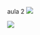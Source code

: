 aula 2
![](
https://media.giphy.com/media/v1.Y2lkPTc5MGI3NjExbGY4Z3ZramtrcnNkcnZxZXptczkzZHhjeGo0YjF4aTE2YjQ4Y2l0cyZlcD12MV9pbnRlcm5hbF9naWZfYnlfaWQmY3Q9Zw/gKHGnB1ml0moQdjhEJ/giphy.gif)

![](https://media.giphy.com/media/v1.Y2lkPTc5MGI3NjExZ2Vnd21zamhkNDc4NnUxeTByMzRxMTIzdWpmYzd5cXp4d2Q5ZmdxNSZlcD12MV9pbnRlcm5hbF9naWZfYnlfaWQmY3Q9Zw/gFW9rRpOkMRBY2KF6s/giphy.gif)


